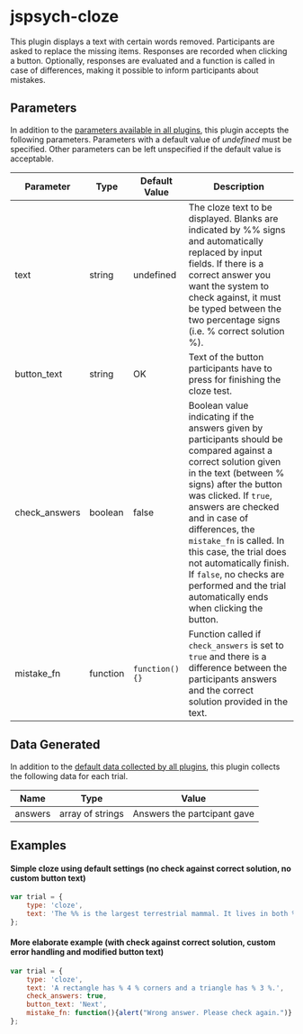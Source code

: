 # jspsych-cloze

This plugin displays a text with certain words removed. Participants are asked to replace the missing items. Responses are recorded when clicking a button. Optionally, responses are evaluated and a function is called in case of differences, making it possible to inform participants about mistakes.

## Parameters

In addition to the [parameters available in all plugins](overview.md#parameters-available-in-all-plugins), this plugin accepts the following parameters. Parameters with a default value of *undefined* must be specified. Other parameters can be left unspecified if the default value is acceptable.

Parameter | Type | Default Value | Description
----------|------|---------------|------------
text | string | undefined | The cloze text to be displayed. Blanks are indicated by %% signs and automatically replaced by input fields. If there is a correct answer you want the system to check against, it must be typed between the two percentage signs (i.e. % correct solution %).
button_text | string | OK | Text of the button participants have to press for finishing the cloze test.
check_answers | boolean | false | Boolean value indicating if the answers given by participants should be compared against a correct solution given in the text (between % signs) after the button was clicked. If ```true```, answers are checked and in case of differences, the ```mistake_fn``` is called. In this case, the trial does not automatically finish. If ```false```, no checks are performed and the trial automatically ends when clicking the button.
mistake_fn | function | ```function(){}``` | Function called if ```check_answers``` is set to ```true``` and there is a difference between the participants answers and the correct solution provided in the text.

## Data Generated

In addition to the [default data collected by all plugins](overview.md#data-collected-by-plugins), this plugin collects the following data for each trial.

Name | Type | Value
-----|------|------
answers | array of strings | Answers the partcipant gave

## Examples

#### Simple cloze using default settings (no check against correct solution, no custom button text)

```javascript
var trial = {
	type: 'cloze',
	text: 'The %% is the largest terrestrial mammal. It lives in both %% and %%.'
};
```

#### More elaborate example (with check against correct solution, custom error handling and modified button text)

```javascript
var trial = {
    type: 'cloze',
    text: 'A rectangle has % 4 % corners and a triangle has % 3 %.',
    check_answers: true,
    button_text: 'Next',
    mistake_fn: function(){alert("Wrong answer. Please check again.")}
};
```